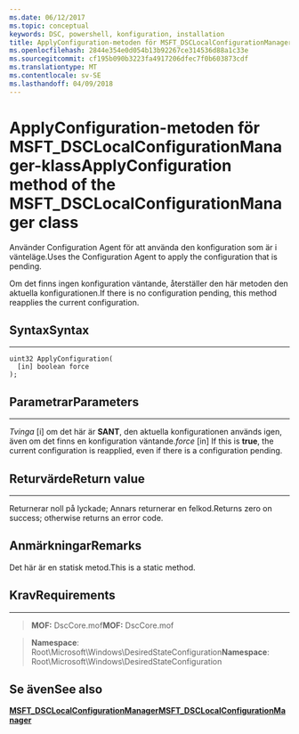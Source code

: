 ```yaml
---
ms.date: 06/12/2017
ms.topic: conceptual
keywords: DSC, powershell, konfiguration, installation
title: ApplyConfiguration-metoden för MSFT_DSCLocalConfigurationManager-klass
ms.openlocfilehash: 2844e354e0d054b13b92267ce314536d88a1c33e
ms.sourcegitcommit: cf195b090b3223fa4917206dfec7f0b603873cdf
ms.translationtype: MT
ms.contentlocale: sv-SE
ms.lasthandoff: 04/09/2018
---
```

# <a name="applyconfiguration-method-of-the-msftdsclocalconfigurationmanager-class"></a><span data-ttu-id="24c71-103">ApplyConfiguration-metoden för MSFT_DSCLocalConfigurationManager-klass</span><span class="sxs-lookup"><span data-stu-id="24c71-103">ApplyConfiguration method of the MSFT_DSCLocalConfigurationManager class</span></span>

<span data-ttu-id="24c71-104">Använder Configuration Agent för att använda den konfiguration som är i vänteläge.</span><span class="sxs-lookup"><span data-stu-id="24c71-104">Uses the Configuration Agent to apply the configuration that is pending.</span></span>

<span data-ttu-id="24c71-105">Om det finns ingen konfiguration väntande, återställer den här metoden den aktuella konfigurationen.</span><span class="sxs-lookup"><span data-stu-id="24c71-105">If there is no configuration pending, this method reapplies the current configuration.</span></span>


## <a name="syntax"></a><span data-ttu-id="24c71-106">Syntax</span><span class="sxs-lookup"><span data-stu-id="24c71-106">Syntax</span></span>
------

```mof
uint32 ApplyConfiguration(
  [in] boolean force
);
```

## <a name="parameters"></a><span data-ttu-id="24c71-107">Parametrar</span><span class="sxs-lookup"><span data-stu-id="24c71-107">Parameters</span></span>
----------

<span data-ttu-id="24c71-108">*Tvinga* \[i\] om det här är **SANT**, den aktuella konfigurationen används igen, även om det finns en konfiguration väntande.</span><span class="sxs-lookup"><span data-stu-id="24c71-108">*force* \[in\] If this is **true**, the current configuration is reapplied, even if there is a configuration pending.</span></span>

## <a name="return-value"></a><span data-ttu-id="24c71-109">Returvärde</span><span class="sxs-lookup"><span data-stu-id="24c71-109">Return value</span></span>
------------

<span data-ttu-id="24c71-110">Returnerar noll på lyckade; Annars returnerar en felkod.</span><span class="sxs-lookup"><span data-stu-id="24c71-110">Returns zero on success; otherwise returns an error code.</span></span>

## <a name="remarks"></a><span data-ttu-id="24c71-111">Anmärkningar</span><span class="sxs-lookup"><span data-stu-id="24c71-111">Remarks</span></span>

<span data-ttu-id="24c71-112">Det här är en statisk metod.</span><span class="sxs-lookup"><span data-stu-id="24c71-112">This is a static method.</span></span>

## <a name="requirements"></a><span data-ttu-id="24c71-113">Krav</span><span class="sxs-lookup"><span data-stu-id="24c71-113">Requirements</span></span>
------------
><span data-ttu-id="24c71-114">**MOF:** DscCore.mof</span><span class="sxs-lookup"><span data-stu-id="24c71-114">**MOF:** DscCore.mof</span></span>

><span data-ttu-id="24c71-115">**Namespace**: Root\Microsoft\Windows\DesiredStateConfiguration</span><span class="sxs-lookup"><span data-stu-id="24c71-115">**Namespace**: Root\Microsoft\Windows\DesiredStateConfiguration</span></span>


## <a name="see-also"></a><span data-ttu-id="24c71-116">Se även</span><span class="sxs-lookup"><span data-stu-id="24c71-116">See also</span></span>


[<span data-ttu-id="24c71-117">**MSFT_DSCLocalConfigurationManager**</span><span class="sxs-lookup"><span data-stu-id="24c71-117">**MSFT_DSCLocalConfigurationManager**</span></span>](msft-dsclocalconfigurationmanager.md)